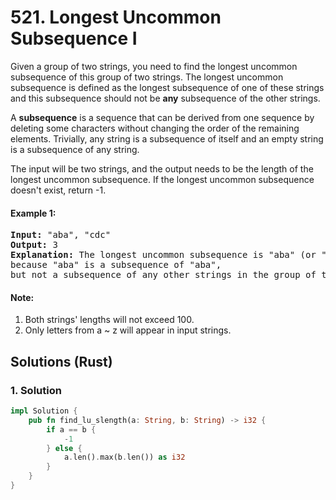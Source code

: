 # 521. Longest Uncommon Subsequence I 
Given a group of two strings, you need to find the longest uncommon subsequence of this group of two strings. The longest uncommon subsequence is defined as the longest subsequence of one of these strings and this subsequence should not be **any** subsequence of the other strings.

A **subsequence** is a sequence that can be derived from one sequence by deleting some characters without changing the order of the remaining elements. Trivially, any string is a subsequence of itself and an empty string is a subsequence of any string.

The input will be two strings, and the output needs to be the length of the longest uncommon subsequence. If the longest uncommon subsequence doesn't exist, return -1.

#### Example 1:
<pre>
<strong>Input:</strong> "aba", "cdc"
<strong>Output:</strong> 3
<strong>Explanation:</strong> The longest uncommon subsequence is "aba" (or "cdc"), 
because "aba" is a subsequence of "aba", 
but not a subsequence of any other strings in the group of two strings. 
</pre>

#### Note:
1. Both strings' lengths will not exceed 100.
2. Only letters from a ~ z will appear in input strings. 

## Solutions (Rust)

### 1. Solution
```Rust
impl Solution {
    pub fn find_lu_slength(a: String, b: String) -> i32 {
        if a == b {
            -1
        } else {
            a.len().max(b.len()) as i32
        }
    }
}
```
